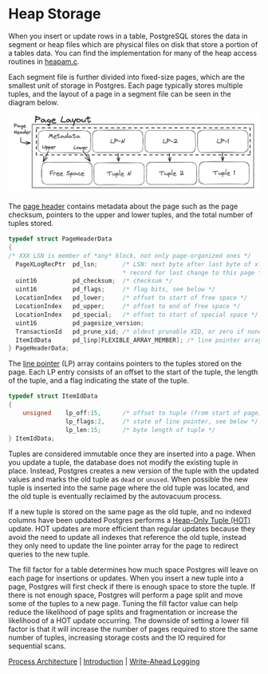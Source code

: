 # Heap Storage

When you insert or update rows in a table, PostgreSQL stores the data in segment or heap files which are physical files on disk that store a portion of a tables data. You can find the implementation for many of the heap access routines in [heapam.c](https://github.com/postgres/postgres/blob/master/src/backend/access/heap/heapam.c).

Each segment file is further divided into fixed-size pages, which are the smallest unit of storage in Postgres. Each page typically stores multiple tuples, and the layout of a page in a segment file can be seen in the diagram below.

![Postgres Page Layout Example](../image/postgres_page_layout.png)

The [page header](https://github.com/postgres/postgres/blob/master/src/include/storage/bufpage.h) contains metadata about the page such as the page checksum, pointers to the upper and lower tuples, and the total number of tuples stored.

```C
typedef struct PageHeaderData
{
/* XXX LSN is member of *any* block, not only page-organized ones */
  PageXLogRecPtr  pd_lsn;       /* LSN: next byte after last byte of xlog
                                * record for last change to this page */
  uint16          pd_checksum;  /* checksum */
  uint16          pd_flags;     /* flag bits, see below */
  LocationIndex   pd_lower;     /* offset to start of free space */
  LocationIndex   pd_upper;     /* offset to end of free space */
  LocationIndex   pd_special;   /* offset to start of special space */
  uint16          pd_pagesize_version;
  TransactionId   pd_prune_xid; /* oldest prunable XID, or zero if none */
  ItemIdData      pd_linp[FLEXIBLE_ARRAY_MEMBER]; /* line pointer array */
} PageHeaderData;
```

The [line pointer](https://github.com/postgres/postgres/blob/master/src/include/storage/itemid.h) (LP) array contains pointers to the tuples stored on the page. Each LP entry consists of an offset to the start of the tuple, the length of the tuple, and a flag indicating the state of the tuple.

```C
typedef struct ItemIdData
{
    unsigned    lp_off:15,      /* offset to tuple (from start of page) */
                lp_flags:2,     /* state of line pointer, see below */
                lp_len:15;      /* byte length of tuple */
} ItemIdData;
```

Tuples are considered immutable once they are inserted into a page. When you update a tuple, the database does not modify the existing tuple in place. Instead, Postgres creates a new version of the tuple with the updated values and marks the old tuple as `dead` or `unused`. When possible the new tuple is inserted into the same page where the old tuple was located, and the old tuple is eventually reclaimed by the autovacuum process.

If a new tuple is stored on the same page as the old tuple, and no indexed columns have been updated Postgres performs a [Heap-Only Tuple (HOT)](https://www.postgresql.org/docs/16/storage-hot.html) update. HOT updates are more efficient than regular updates because they avoid the need to update all indexes that reference the old tuple, instead they only need to update the line pointer array for the page to redirect queries to the new tuple.

The fill factor for a table determines how much space Postgres will leave on each page for insertions or updates. When you insert a new tuple into a page, Postgres will first check if there is enough space to store the tuple. If there is not enough space, Postgres will perform a page split and move some of the tuples to a new page. Tuning the fill factor value can help reduce the likelihood of page splits and fragmentation or increase the likelihood of a HOT update occurring. The downside of setting a lower fill factor is that it will increase the number of pages required to store the same number of tuples, increasing storage costs and the IO required for sequential scans.

[Process Architecture](1_process_architecture.md) | [Introduction](../README.md) | [Write-Ahead Logging](3_wal.md)
